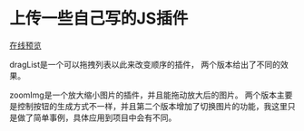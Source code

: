 # 上传一些自己写的JS插件
<a href="http://1.jspluginspage.applinzi.com/">在线预览</a>

dragList是一个可以拖拽列表以此来改变顺序的插件，
两个版本给出了不同的效果。

zoomImg是一个放大缩小图片的插件，并且能拖动放大后的图片。
两个版本主要是控制按钮的生成方式不一样，并且第二个版本增加了切换图片的功能，我这里只是做了简单事例，具体应用到项目中会有不同。

